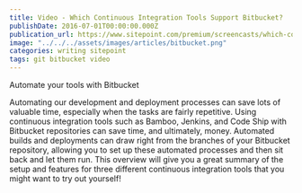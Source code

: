 ```yaml
---
title: Video - Which Continuous Integration Tools Support Bitbucket?
publishDate: 2016-07-01T00:00:00.000Z
publication_url: https://www.sitepoint.com/premium/screencasts/which-continuous-integration-tools-support-bitbucket
image: "../../../assets/images/articles/bitbucket.png"
categories: writing sitepoint
tags: git bitbucket video
---
```


Automate your tools with Bitbucket

Automating our development and deployment processes can save lots of valuable time, especially when the tasks are fairly repetitive. Using continuous integration tools such as Bamboo, Jenkins, and Code Ship with Bitbucket repositories can save time, and ultimately, money. Automated builds and deployments can draw right from the branches of your Bitbucket repository, allowing you to set up these automated processes and then sit back and let them run. This overview will give you a great summary of the setup and features for three different continuous integration tools that you might want to try out yourself!
